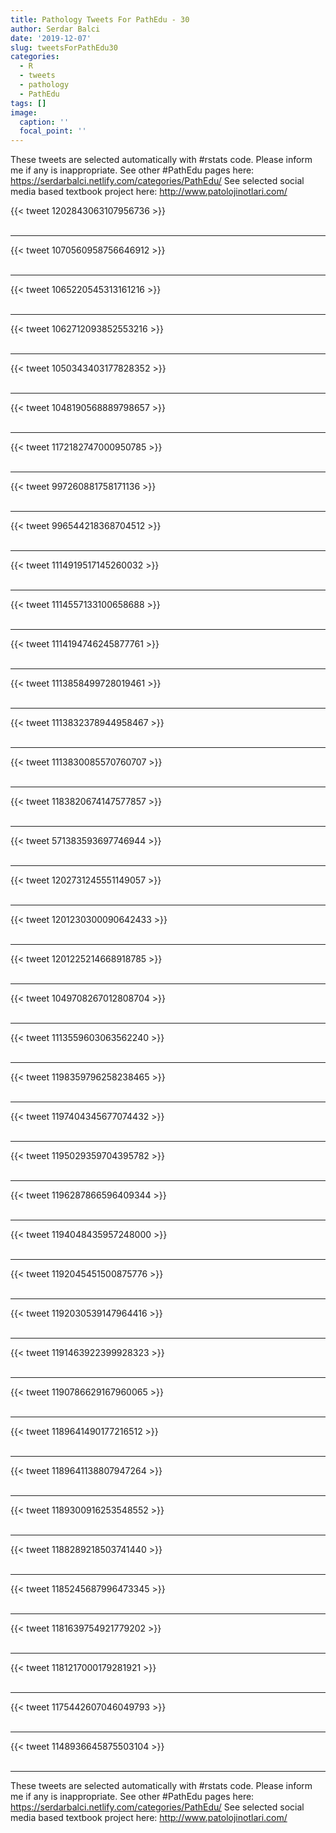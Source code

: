 ```yaml
---
title: Pathology Tweets For PathEdu - 30
author: Serdar Balci
date: '2019-12-07'
slug: tweetsForPathEdu30
categories:
  - R
  - tweets
  - pathology
  - PathEdu
tags: []
image:
  caption: ''
  focal_point: ''
---
```



These tweets are selected automatically with #rstats code. Please inform me if any is inappropriate.
See other #PathEdu pages here: https://serdarbalci.netlify.com/categories/PathEdu/ 
See selected social media based textbook project here: http://www.patolojinotlari.com/

{{< tweet 1202843063107956736 >}}
<br>
<br>
<hr>
{{< tweet 1070560958756646912 >}}
<br>
<br>
<hr>
{{< tweet 1065220545313161216 >}}
<br>
<br>
<hr>
{{< tweet 1062712093852553216 >}}
<br>
<br>
<hr>
{{< tweet 1050343403177828352 >}}
<br>
<br>
<hr>
{{< tweet 1048190568889798657 >}}
<br>
<br>
<hr>
{{< tweet 1172182747000950785 >}}
<br>
<br>
<hr>
{{< tweet 997260881758171136 >}}
<br>
<br>
<hr>
{{< tweet 996544218368704512 >}}
<br>
<br>
<hr>
{{< tweet 1114919517145260032 >}}
<br>
<br>
<hr>
{{< tweet 1114557133100658688 >}}
<br>
<br>
<hr>
{{< tweet 1114194746245877761 >}}
<br>
<br>
<hr>
{{< tweet 1113858499728019461 >}}
<br>
<br>
<hr>
{{< tweet 1113832378944958467 >}}
<br>
<br>
<hr>
{{< tweet 1113830085570760707 >}}
<br>
<br>
<hr>
{{< tweet 1183820674147577857 >}}
<br>
<br>
<hr>
{{< tweet 571383593697746944 >}}
<br>
<br>
<hr>
{{< tweet 1202731245551149057 >}}
<br>
<br>
<hr>
{{< tweet 1201230300090642433 >}}
<br>
<br>
<hr>
{{< tweet 1201225214668918785 >}}
<br>
<br>
<hr>
{{< tweet 1049708267012808704 >}}
<br>
<br>
<hr>
{{< tweet 1113559603063562240 >}}
<br>
<br>
<hr>
{{< tweet 1198359796258238465 >}}
<br>
<br>
<hr>
{{< tweet 1197404345677074432 >}}
<br>
<br>
<hr>
{{< tweet 1195029359704395782 >}}
<br>
<br>
<hr>
{{< tweet 1196287866596409344 >}}
<br>
<br>
<hr>
{{< tweet 1194048435957248000 >}}
<br>
<br>
<hr>
{{< tweet 1192045451500875776 >}}
<br>
<br>
<hr>
{{< tweet 1192030539147964416 >}}
<br>
<br>
<hr>
{{< tweet 1191463922399928323 >}}
<br>
<br>
<hr>
{{< tweet 1190786629167960065 >}}
<br>
<br>
<hr>
{{< tweet 1189641490177216512 >}}
<br>
<br>
<hr>
{{< tweet 1189641138807947264 >}}
<br>
<br>
<hr>
{{< tweet 1189300916253548552 >}}
<br>
<br>
<hr>
{{< tweet 1188289218503741440 >}}
<br>
<br>
<hr>
{{< tweet 1185245687996473345 >}}
<br>
<br>
<hr>
{{< tweet 1181639754921779202 >}}
<br>
<br>
<hr>
{{< tweet 1181217000179281921 >}}
<br>
<br>
<hr>
{{< tweet 1175442607046049793 >}}
<br>
<br>
<hr>
{{< tweet 1148936645875503104 >}}
<br>
<br>
<hr>


These tweets are selected automatically with #rstats code. Please inform me if any is inappropriate.
See other #PathEdu pages here: https://serdarbalci.netlify.com/categories/PathEdu/ 
See selected social media based textbook project here: http://www.patolojinotlari.com/
